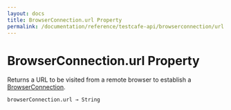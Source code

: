 ```yaml
---
layout: docs
title: BrowserConnection.url Property
permalink: /documentation/reference/testcafe-api/browserconnection/url.html
---
```

# BrowserConnection.url Property

Returns a URL to be visited from a remote browser to establish a [BrowserConnection](README.md).

```sh
browserConnection.url → String
```
